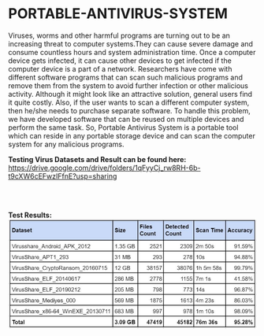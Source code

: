 # PORTABLE-ANTIVIRUS-SYSTEM

Viruses, worms and other harmful programs are turning out to be an increasing threat to computer systems.They can cause severe damage and consume countless hours and system administration time. Once a computer device gets infected, it can cause other devices to get infected if the computer device is a part of a network. Researchers have come with different software programs that can scan such malicious programs and remove them from the system to avoid further infection or other malicious activity. Although it might look like an attractive solution, general users find it quite costly. Also, if the user wants to scan a different computer system, then he/she needs to purchase separate software. To handle this problem, we have developed software that can be reused on multiple devices and perform the same task. So, Portable Antivirus System is a portable tool which can reside in any portable storage device and can scan the computer system for any malicious programs.

**Testing Virus Datasets and Result can be found here:** <br/>
https://drive.google.com/drive/folders/1qFyyCj_rw8RH-6b-t9cXW6cEFwzIFfnE?usp=sharing

<br/><br/>

**Test Results:** <br/>
![enter image description here](https://raw.githubusercontent.com/AkshayChavan7/PORTABLE-ANTIVIRUS-SYSTEM/master/Screenshots/Experiment%20Results.JPG)
